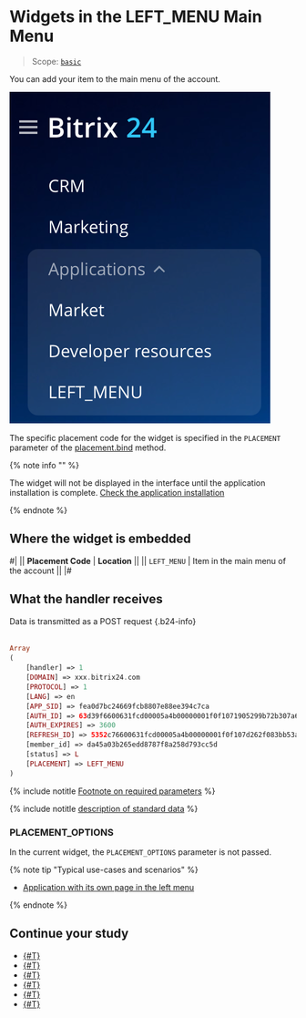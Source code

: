 # Widgets in the LEFT_MENU Main Menu

> Scope: [`basic`](../scopes/permissions.md)

You can add your item to the main menu of the account.

![Widget as an item in the main menu of the account](./_images/LEFT_MENU.png "Widget as an item in the main menu of the account")

The specific placement code for the widget is specified in the `PLACEMENT` parameter of the [placement.bind](./placement-bind.md) method.

{% note info "" %}

The widget will not be displayed in the interface until the application installation is complete. [Check the application installation](../../settings/app-installation/installation-finish.md)

{% endnote %}

## Where the widget is embedded

#| 
|| **Placement Code** | **Location** ||
|| `LEFT_MENU` | Item in the main menu of the account ||
|#

## What the handler receives

Data is transmitted as a POST request {.b24-info}

```php

Array
(
    [handler] => 1
    [DOMAIN] => xxx.bitrix24.com
    [PROTOCOL] => 1
    [LANG] => en
    [APP_SID] => fea0d7bc24669fcb8807e88ee394c7ca
    [AUTH_ID] => 63d39f6600631fcd00005a4b00000001f0f1071905299b72b307a6c223d43877697546
    [AUTH_EXPIRES] => 3600
    [REFRESH_ID] => 5352c76600631fcd00005a4b00000001f0f107d262f083bb53a16948269371e327d1d9
    [member_id] => da45a03b265edd8787f8a258d793cc5d
    [status] => L
    [PLACEMENT] => LEFT_MENU
)

```

{% include notitle [Footnote on required parameters](../../_includes/required.md) %}

{% include notitle [description of standard data](_includes/widget_data.md) %}

### PLACEMENT_OPTIONS

In the current widget, the `PLACEMENT_OPTIONS` parameter is not passed.

{% note tip "Typical use-cases and scenarios" %}

- [Application with its own page in the left menu](https://dev.quickbooks.com/learning/course/index.php?COURSE_ID=266&LESSON_ID=25538&LESSON_PATH=25398.25506.25530.25538)

{% endnote %}

## Continue your study

- [{#T}](./placement-bind.md)
- [{#T}](./ui-interaction/index.md)
- [{#T}](./ui-interaction/crm-card.md)
- [{#T}](../../settings/interactivity/index.md)
- [{#T}](./open-application.md)
- [{#T}](./open-path.md)